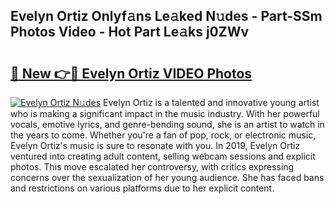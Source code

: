## Evelyn Ortiz Onlyf𝚊ns Le𝚊ked N𝚞des - Part-SSm Photos Video - Hot Part Le𝚊ks j0ZWv

# <h2><a href="http://ab2383.deff.icu/?id=Evelyn+Ortiz">🔗 New 👉🔴 Evelyn Ortiz VIDEO Photos</a></h2>

[![Evelyn Ortiz N𝚞des](https://i.imgur.com/rIISA9y.gif)](http://ab2383.deff.icu/?id=Evelyn+Ortiz)
Evelyn Ortiz is a talented and innovative young artist who is making a significant impact in the music industry. With her powerful vocals, emotive lyrics, and genre-bending sound, she is an artist to watch in the years to come. Whether you're a fan of pop, rock, or electronic music, Evelyn Ortiz's music is sure to resonate with you. In 2019, Evelyn Ortiz ventured into creating adult content, selling webcam sessions and explicit photos. This move escalated her controversy, with critics expressing concerns over the sexualization of her young audience. She has faced bans and restrictions on various platforms due to her explicit content.
